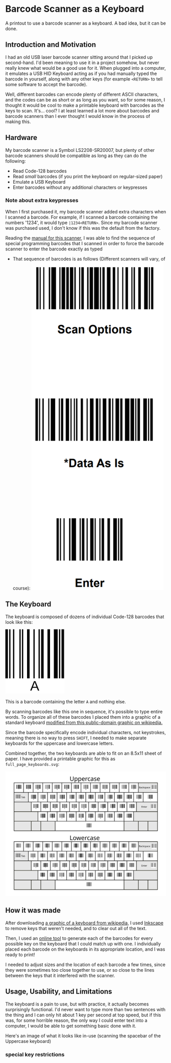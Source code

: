 # Barcode Scanner as a Keyboard
A printout to use a barcode scanner as a keyboard.  A bad idea, but it can be done.

## Introduction and Motivation

I had an old USB laser barcode scanner sitting around that I picked up second-hand.  I'd been meaning to use it in a project somehow, but never really knew what would be a good use for it.  When plugged into a computer, it emulates a USB HID Keyboard acting as if you had manually typed the barcode in yourself, along with any other keys (for example `<RETURN>` to tell some software to accept the barcode).

Well, different barcodes can encode plenty of different ASCII characters, and the codes can be as short or as long as you want, so for some reason, I thought it would be cool to make a printable keyboard with barcodes as the keys to scan.  It's... cool?  I at least learned a lot more about barcodes and barcode scanners than I ever thought I would know in the process of making this.

## Hardware

My barcode scanner is a Symbol LS2208-SR20007, but plenty of other barcode scanners should be compatible as long as they can do the following:

- Read Code-128 barcodes 
- Read *small* barcodes (if you print the keyboard on regular-sized paper)
- Emulate a USB Keyboard
- Enter barcodes without any additional characters or keypresses

### Note about extra keypresses

When I first purchased it, my barcode scanner added extra characters when I scanned a barcode. For example, if I scanned a barcode containing the numbers '1234', it would type `|1234<RETURN>`.  Since my barcode scanner was purchased used, I don't know if this was the default from the factory.

Reading the [manual for this scanner](https://www.zebra.com/content/dam/zebra_new_ia/en-us/manuals/barcode-scanners/ls2208-product-reference-guide-en-us.pdf), I was able to find the sequence of special programming barcodes that I scanned in order to force the barcode scanner to enter the barcode exactly as typed

- That sequence of barcodes is as follows (Different scanners will vary, of course): 
![Programming codes](scanner_commands.png)


## The Keyboard

The keyboard is composed of dozens of individual Code-128 barcodes that look like this:

![image of keyboard barcode](uppercase/8_A.svg)

This is a barcode containing the letter `A` and nothing else. 

By scanning barcodes like this one in sequence, it's possible to type entire words.  To organize all of these barcodes I placed them into a graphic of a standard keyboard [modified from this public-domain graphic on wikipedia.](https://commons.wikimedia.org/wiki/File:Sun_Type_5c_keyboard_layout_(US).svg)

Since the barcode specifically encode individual characters, not keystrokes, meaning there is no way to press `SHIFT`, I needed to make separate keyboards for the uppercase and lowercase letters.

Combined together, the two keyboards are able to fit on an 8.5x11 sheet of paper. I have provided a printable graphic for this as `full_page_keyboards.svg`:

![barcode keyboards printable image](full_page_keyboards.svg)


## How it was made

After downloading [a graphic of a keyboard from wikipedia,](https://commons.wikimedia.org/wiki/File:Sun_Type_5c_keyboard_layout_(US).svg) I used [Inkscape](https://inkscape.org/) to remove keys that weren't needed, and to clear out all of the text.

Then, I used an [online tool](https://barcode.tec-it.com/en/Code128) to generate each of the barcodes for every possible key on the keyboard that I could match up with one.  I individually placed each barcode on the keyboards in its appropriate location, and I was ready to print!

I needed to adjust sizes and the location of each barcode a few times, since they were sometimes too close together to use, or so close to the lines between the keys that it interfered with the scanner.

## Usage, Usability, and Limitations

The keyboard is a pain to use, but with practice, it actually becomes surprisingly functional.  I'd never want to type more than two sentences with the thing and I can only hit about 1 key per second at top speed, but if this was, for some horrible reason, the only way I could enter text into a computer, I would be able to get something basic done with it.

Here's an image of what it looks like in-use (scanning the spacebar of the Uppercase keyboard)

### special key restrictions